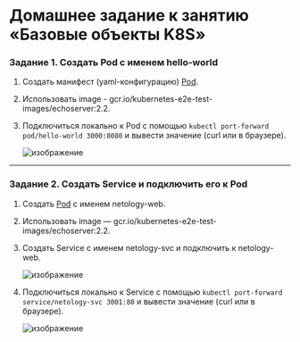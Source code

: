 # Домашнее задание к занятию «Базовые объекты K8S»


### Задание 1. Создать Pod с именем hello-world

1. Создать манифест (yaml-конфигурацию) [Pod](pod-helloworld.yaml).
2. Использовать image - gcr.io/kubernetes-e2e-test-images/echoserver:2.2.
3. Подключиться локально к Pod с помощью `kubectl port-forward pod/hello-world 3000:8080` и вывести значение (curl или в браузере).

     ![изображение](https://github.com/user-attachments/assets/63d0edb8-8a9d-4910-b807-77641f91f2e6)


------

### Задание 2. Создать Service и подключить его к Pod

1. Создать [Pod](pod-service.yaml) с именем netology-web.
2. Использовать image — gcr.io/kubernetes-e2e-test-images/echoserver:2.2.
3. Создать Service с именем netology-svc и подключить к netology-web.

    ![изображение](https://github.com/user-attachments/assets/e2b1c1a8-6c8c-4ac5-82eb-85d27a811344)

4. Подключиться локально к Service с помощью `kubectl port-forward service/netology-svc 3001:80` и вывести значение (curl или в браузере).

    ![изображение](https://github.com/user-attachments/assets/e96dcf11-488a-4840-8d16-acca369c5cce)

